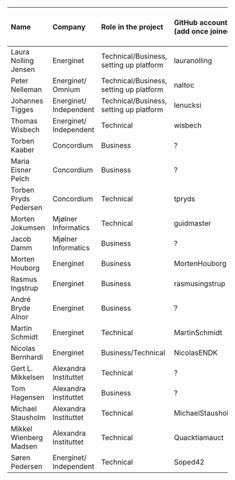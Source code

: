 | Name                    | Company 		            | Role in the project 					          | GitHub account (add once joined)  | Email Address                   | 2FA active 	| Skills and Experiences they can offer |
| :---------------------- | :---------------------- | :-------------------------------------- |  :------------------------------- | :------------------------------ | :---------- | :------------------------------------ |
| Laura Nolling Jensen    | Energinet 		          | Technical/Business, setting up platform | lauranolling				              | lau@energinet.dk	              | Y           |		                                    |
| Peter Nelleman	        | Energinet/ Omnium	      | Technical/Business, setting up platform	| naltoc				                    | pn@omnium.dk	                  |	N	          |		                                    |
| Johannes Tigges         |  Energinet/ Independent | Technical/Business, setting up platform	| lenucksi				                  | johannes@g.johannestigges.de    | Y           |		                                    |
| Thomas Wisbech 	        | Energinet/ Independent  | Technical						                    | wisbech				                    | xthow@energinet.dk	            | Y           |		                                    |
| Torben Kaaber  	        | Concordium		          | Business  		                          | ?					                        | tka@concordium.com	            | ?           |		                                    |
| Maria Eisner Pelch      | Concordium		          | Business					                      | ?                                 | mep@concordium.com              |	?	          |		                                    |
| Torben Pryds Pedersen	  | Concordium		          | Technical 		                          | tpryds					                  | tp@concordium.com	              | Y		        |		                                    |
| Morten Jokumsen 	      | Mjølner Informatics	    | Technical 						                  | guidmaster				                | mjo@mjolner.dk	                | Y		        |		                                    |
| Jacob Damm 		          | Mjølner Informatics	    | Business 						                    | ?					                        | jda@mjolner.dk	                | ?		        |		                                    |
| Morten Houborg	        | Energinet		            | Business 						                    | MortenHouborg				              | mhu@energinet.dk	              | Y		        |		                                    |
| Rasmus Ingstrup	        | Energinet		            | Business 	                              | rasmusingstrup			              | rti@energinet.dk	              | N		        |		                                    |
| André Bryde Alnor    	  | Energinet		            | Business  			                        | ?					                        | ach@energinet.dk	              | ?		        |		                                    |
| Martin Schmidt 	        | Energinet		            | Technical 						                  | MartinSchmidt				              | mcs@energinet.dk	              | Y	          |		                                    |
| Nicolas Bernhardi   	  | Energinet	              | Business/Technical                      | NicolasENDK	                      | nba@energinet.dk	              | Y	          |		                                    |
| Gert L. Mikkelsen   	  | Alexandra Instituttet	  | Technical                               | ?	                                | gert.l.mikkelsen@alexandra.dk	  | ?	          |		                                    |
| Tom Hagensen	          | Alexandra Instituttet	  | Business                                | ?	                                | tom.hagensen@alexandra.dk	      | ?	          |		                                    |
| Michael Stausholm	      | Alexandra Instituttet	  | Technical                               | MichaelStausholm                  | michael.stausholm@alexandra.dk  |	?	          |		                                    |
| Mikkel Wienberg Madsen  | Alexandra Instituttet	  | Technical 			                        | Quacktiamauct                     | mikkel.wienberg@alexandra.dk    | ?		        |		                                    |
| Søren Pedersen          | Energinet/ Independent  | Technical                               | Soped42                           | xsrpe@energinet.dk              | ?           |		                                    |

